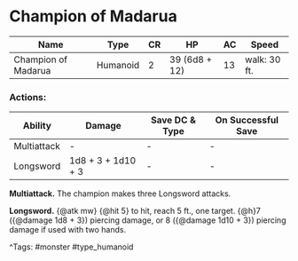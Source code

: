 # Champion of Madarua

| Name | Type | CR | HP | AC | Speed |
|------|------|----|----|----|-------|
| Champion of Madarua | Humanoid | 2 | 39 (6d8 + 12) | 13 | walk: 30 ft. |

### Actions:

| Ability | Damage | Save DC & Type | On Successful Save |
|---------|--------|----------------|--------------------|
| Multiattack | - | - | - |
| Longsword | 1d8 + 3 + 1d10 + 3 | - | - |


**Multiattack.** The champion makes three Longsword attacks.

**Longsword.** {@atk mw} {@hit 5} to hit, reach 5 ft., one target. {@h}7 ({@damage 1d8 + 3}) piercing damage, or 8 ({@damage 1d10 + 3}) piercing damage if used with two hands.

^Tags: #monster #type_humanoid